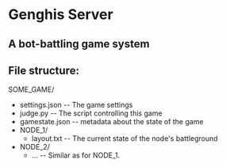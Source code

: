 # Genghis Server
## A bot-battling game system


## File structure:

SOME_GAME/
* settings.json     -- The game settings
* judge.py          -- The script controlling this game
* gamestate.json    -- metadata about the state of the game
* NODE_1/
    * layout.txt    -- The current state of the node's battleground
* NODE_2/
    * ...           -- Similar as for NODE_1.
